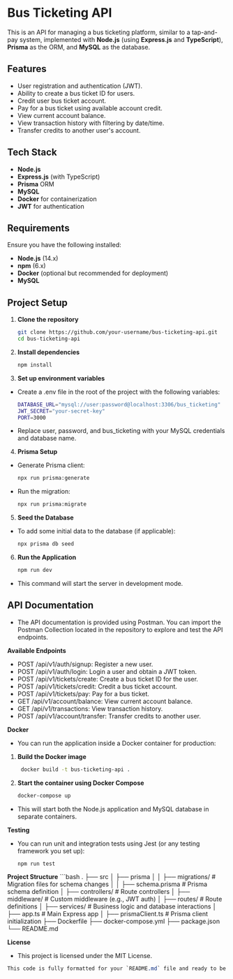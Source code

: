 # Bus Ticketing API

This is an API for managing a bus ticketing platform, similar to a tap-and-pay system, implemented with **Node.js** (using **Express.js** and **TypeScript**), **Prisma** as the ORM, and **MySQL** as the database.

## Features

- User registration and authentication (JWT).
- Ability to create a bus ticket ID for users.
- Credit user bus ticket account.
- Pay for a bus ticket using available account credit.
- View current account balance.
- View transaction history with filtering by date/time.
- Transfer credits to another user's account.

## Tech Stack

- **Node.js**
- **Express.js** (with TypeScript)
- **Prisma** ORM
- **MySQL**
- **Docker** for containerization
- **JWT** for authentication

## Requirements

Ensure you have the following installed:

- **Node.js** (14.x)
- **npm** (6.x)
- **Docker** (optional but recommended for deployment)
- **MySQL**

## Project Setup

1. **Clone the repository**

    ```bash
    git clone https://github.com/your-username/bus-ticketing-api.git
    cd bus-ticketing-api

2. **Install dependencies**
    
    ```bash
    npm install

3. **Set up environment variables**
- Create a .env file in the root of the project with the following variables:
    ```bash
    DATABASE_URL="mysql://user:password@localhost:3306/bus_ticketing"
    JWT_SECRET="your-secret-key"
    PORT=3000
    
- Replace user, password, and bus_ticketing with your MySQL credentials and database name.

4. **Prisma Setup**
 - Generate Prisma client:

    ```bash
    npx run prisma:generate


 - Run the migration:

    ```bash
    npx run prisma:migrate

5. **Seed the Database**
- To add some initial data to the database (if applicable):

    ```bash
    npx prisma db seed
6. **Run the Application**
   ```bash
   npm run dev
- This command will start the server in development mode.

## API Documentation
- The API documentation is provided using Postman. You can import the Postman Collection located in the repository to explore and test the API endpoints.

**Available Endpoints**
- POST /api/v1/auth/signup: Register a new user.
- POST /api/v1/auth/login: Login a user and obtain a JWT token.
- POST /api/v1/tickets/create: Create a bus ticket ID for the user.
- POST /api/v1/tickets/credit: Credit a bus ticket account.
- POST /api/v1/tickets/pay: Pay for a bus ticket.
- GET /api/v1/account/balance: View current account balance.
- GET /api/v1/transactions: View transaction history.
- POST /api/v1/account/transfer: Transfer credits to another user.
 
**Docker**
- You can run the application inside a Docker container for production:

1. **Build the Docker image**
   ```bash
    docker build -t bus-ticketing-api .
2. **Start the container using Docker Compose**
   ```bash
   docker-compose up
- This will start both the Node.js application and MySQL database in separate containers.

**Testing**
- You can run unit and integration tests using Jest (or any testing framework you set up):

    ```bash
    npm run test

**Project Structure**
    ```bash
    .
    ├── src
    │   ├── prisma
    │   │    ├── migrations/   # Migration files for schema changes
    │   │    ├── schema.prisma # Prisma schema definition
    │   ├── controllers/  # Route controllers
    │   ├── middleware/   # Custom middleware (e.g., JWT auth)
    │   ├── routes/       # Route definitions
    │   ├── services/     # Business logic and database interactions
    │   ├── app.ts        # Main Express app
    │   ├── prismaClient.ts # Prisma client initialization
    ├── Dockerfile
    ├── docker-compose.yml
    ├── package.json
    └── README.md

**License**
- This project is licensed under the MIT License.

```css
This code is fully formatted for your `README.md` file and ready to be added to your project